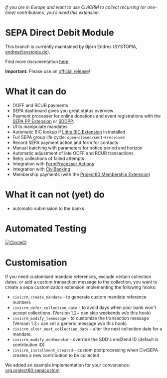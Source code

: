 *If you are in Europe and want to use CiviCRM to collect recurring (or one-time) contributions, you'll need this extension.*

# SEPA Direct Debit Module

This branch is currently maintained by Björn Endres (SYSTOPIA, endres@systopia.de).

Find more documentation [here](https://docs.civicrm.org/civisepa).

**Important:** Please use an [official release](https://github.com/Project60/org.project60.sepa/releases/latest)!

# What it can do

* OOFF and RCUR payments
* SEPA dashboard gives you great status overview
* Payment processer for online donations and event registrations with the [SEPA PP Extension](https://github.com/Project60/org.project60.sepapp) or [SDDPP](https://github.com/systopia/de.systopia.sddpp).
* UI to manipulate mandates
* Automatic BIC lookup if [Little BIC Extension](https://github.com/Project60/org.project60.bic) in installed
* Full SEPA group life cycle: ``open``-``closed/sent``->``received``
* Record SEPA payment action and form for contacts
* Manual batching with parameters for notice period and horizon
* Automatic adjustment of late OOFF and RCUR transactions
* Retry collections of failed attempts
* Integration with [FormProcessor Actions](https://civicrm.org/extensions/form-processor)
* Integration with [CiviBanking](https://github.com/Project60/CiviBanking)
* Membership payments (with the [Project60 Membership Extension](https://github.com/Project60/org.project60.membership))

# What it can not (yet) do
* automatic submission to the banks

# Automated Testing

[![CircleCI](https://circleci.com/gh/Project60/org.project60.sepa.svg?style=svg)](https://circleci.com/gh/Project60/org.project60.sepa)


# Customisation

If you need customised mandate references, exclude certain collection dates, or add a custom transaction message to the collection, you want to create a sepa customization extension implementing the following hooks:
* `civicrm_create_mandate` - to generate custom mandate reference numbers
* `civicrm_defer_collection_date` - to avoid days when your bank won't accept collections. (Version 1.2+ can skip weekends w/o this hook)
* `civicrm_modify_txmessage` - to customize the transaction message (Version 1.2+ can set a generic message w/o this hook)
* `civicrm_alter_next_collection_date` - alter the next collection date for a mandate.
* `civicrm_modify_endtoendid` - override the SDD's end2end ID (default is contribution ID)
* `civicrm_installment_created` - custom postprocessing when CiviSEPA creates a new contribution to be collected

We added an example implementation for your convenience: [org.project60.sepacustom](https://github.com/Project60/sepa_dd/tree/master/org.project60.sepacustom)

